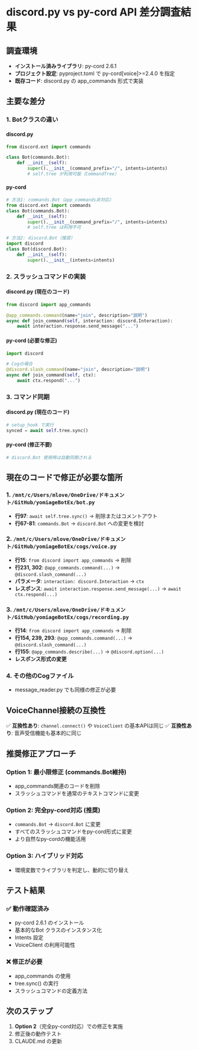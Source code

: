 # discord.py vs py-cord API 差分調査結果

## 調査環境
- **インストール済みライブラリ**: py-cord 2.6.1
- **プロジェクト設定**: pyproject.toml で py-cord[voice]>=2.4.0 を指定
- **既存コード**: discord.py の app_commands 形式で実装

## 主要な差分

### 1. Botクラスの違い

#### discord.py
```python
from discord.ext import commands

class Bot(commands.Bot):
    def __init__(self):
        super().__init__(command_prefix="/", intents=intents)
        # self.tree が利用可能（CommandTree）
```

#### py-cord
```python
# 方法1: commands.Bot（app_commands非対応）
from discord.ext import commands
class Bot(commands.Bot):
    def __init__(self):
        super().__init__(command_prefix="/", intents=intents)
        # self.tree は利用不可

# 方法2: discord.Bot（推奨）
import discord
class Bot(discord.Bot):
    def __init__(self):
        super().__init__(intents=intents)
```

### 2. スラッシュコマンドの実装

#### discord.py (現在のコード)
```python
from discord import app_commands

@app_commands.command(name="join", description="説明")
async def join_command(self, interaction: discord.Interaction):
    await interaction.response.send_message("...")
```

#### py-cord (必要な修正)
```python
import discord

# Cogの場合
@discord.slash_command(name="join", description="説明")
async def join_command(self, ctx):
    await ctx.respond("...")
```

### 3. コマンド同期

#### discord.py (現在のコード)
```python
# setup_hook で実行
synced = await self.tree.sync()
```

#### py-cord (修正不要)
```python
# discord.Bot 使用時は自動同期される
```

## 現在のコードで修正が必要な箇所

### 1. `/mnt/c/Users/mlove/OneDrive/ドキュメント/GitHub/yomiageBotEx/bot.py`
- **行97**: `await self.tree.sync()` → 削除またはコメントアウト
- **行67-81**: `commands.Bot` → `discord.Bot` への変更を検討

### 2. `/mnt/c/Users/mlove/OneDrive/ドキュメント/GitHub/yomiageBotEx/cogs/voice.py`
- **行15**: `from discord import app_commands` → 削除
- **行231, 302**: `@app_commands.command(...)` → `@discord.slash_command(...)`
- **パラメータ**: `interaction: discord.Interaction` → `ctx`
- **レスポンス**: `await interaction.response.send_message(...)` → `await ctx.respond(...)`

### 3. `/mnt/c/Users/mlove/OneDrive/ドキュメント/GitHub/yomiageBotEx/cogs/recording.py`
- **行14**: `from discord import app_commands` → 削除
- **行154, 239, 293**: `@app_commands.command(...)` → `@discord.slash_command(...)`
- **行155**: `@app_commands.describe(...)` → `@discord.option(...)`
- **レスポンス形式の変更**

### 4. その他のCogファイル
- message_reader.py でも同様の修正が必要

## VoiceChannel接続の互換性

✅ **互換性あり**: `channel.connect()` や `VoiceClient` の基本APIは同じ
✅ **互換性あり**: 音声受信機能も基本的に同じ

## 推奨修正アプローチ

### Option 1: 最小限修正 (commands.Bot維持)
- app_commands関連のコードを削除
- スラッシュコマンドを通常のテキストコマンドに変更

### Option 2: 完全py-cord対応 (推奨)
- `commands.Bot` → `discord.Bot` に変更
- すべてのスラッシュコマンドをpy-cord形式に変更
- より自然なpy-cordの機能活用

### Option 3: ハイブリッド対応
- 環境変数でライブラリを判定し、動的に切り替え

## テスト結果

### ✅ 動作確認済み
- py-cord 2.6.1 のインストール
- 基本的なBot クラスのインスタンス化
- Intents 設定
- VoiceClient の利用可能性

### ❌ 修正が必要
- app_commands の使用
- tree.sync() の実行
- スラッシュコマンドの定義方法

## 次のステップ

1. **Option 2**（完全py-cord対応）での修正を実施
2. 修正後の動作テスト
3. CLAUDE.md の更新